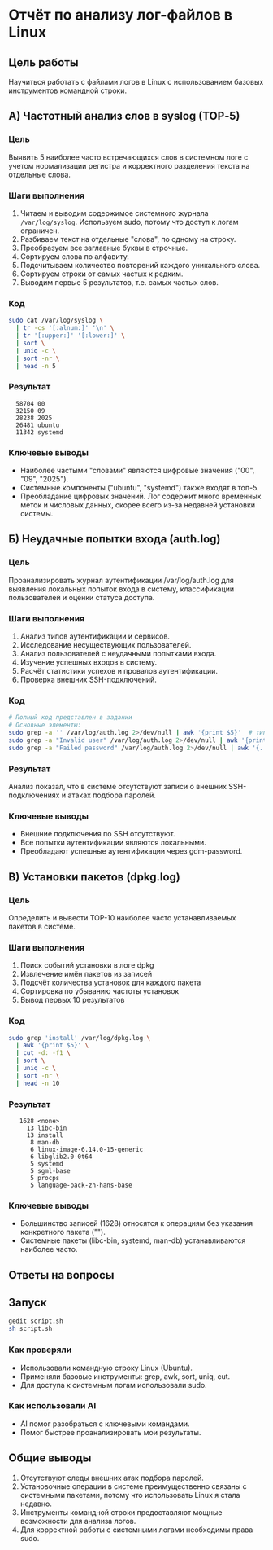 # Отчёт по анализу лог-файлов в Linux

## Цель работы
Научиться работать с файлами логов в Linux с использованием базовых инструментов командной строки.


## А) Частотный анализ слов в syslog (TOP‑5)

### Цель
Выявить 5 наиболее часто встречающихся слов в системном логе с учетом нормализации регистра и корректного разделения текста на отдельные слова.

### Шаги выполнения
1. Читаем и выводим содержимое системного журнала `/var/log/syslog`. Используем sudо, потому что доступ к логам ограничен.
2. Разбиваем текст на отдельные "слова", по одному на строку.
3. Преобразуем все заглавные буквы в строчные.
4. Сортируем слова по алфавиту.
5. Подсчитываем количество повторений каждого уникального слова.
6. Сортируем строки от самых частых к редким.
7. Выводим первые 5 результатов, т.е. самых частых слов.

### Код
```bash
sudo cat /var/log/syslog \
  | tr -cs '[:alnum:]' '\n' \
  | tr '[:upper:]' '[:lower:]' \
  | sort \
  | uniq -c \
  | sort -nr \
  | head -n 5
```

### Результат
```
  58704 00
  32150 09
  28238 2025
  26481 ubuntu
  11342 systemd
```

### Ключевые выводы
- Наиболее частыми "словами" являются цифровые значения ("00", "09", "2025").
- Системные компоненты ("ubuntu", "systemd") также входят в топ-5.
- Преобладание цифровых значений. Лог содержит много временных меток и числовых данных, скорее всего из-за недавней установки системы.

## Б) Неудачные попытки входа (auth.log)

### Цель
Проанализировать журнал аутентификации /var/log/auth.log для выявления локальных попыток входа в систему, классификации пользователей и оценки статуса доступа.

### Шаги выполнения
1. Анализ типов аутентификации и сервисов.
2. Исследование несуществующих пользователей.
3. Анализ пользователей с неудачными попытками входа.
4. Изучение успешных входов в систему.
5. Расчёт статистики успехов и провалов аутентификации.
6. Проверка внешних SSH-подключений.

### Код
```bash
# Полный код представлен в задании
# Основные элементы:
sudo grep -a '' /var/log/auth.log 2>/dev/null | awk '{print $5}'  # типы аутентификации
sudo grep -a "Invalid user" /var/log/auth.log 2>/dev/null | awk '{print $8}'  # несуществующие пользователи
sudo grep -a "Failed password" /var/log/auth.log 2>/dev/null | awk '{...}'  # неудачные попытки
```

### Результат
Анализ показал, что в системе отсутствуют записи о внешних SSH-подключениях и атаках подбора паролей. 

### Ключевые выводы
- Внешние подключения по SSH отсутствуют.
- Все попытки аутентификации являются локальными.
- Преобладают успешные аутентификации через gdm-password.

## В) Установки пакетов (dpkg.log)

### Цель
Определить и вывести TOP-10 наиболее часто устанавливаемых пакетов в системе.

### Шаги выполнения
1. Поиск событий установки в логе dpkg
2. Извлечение имён пакетов из записей
3. Подсчёт количества установок для каждого пакета
4. Сортировка по убыванию частоты установок
5. Вывод первых 10 результатов

### Код
```bash
sudo grep 'install' /var/log/dpkg.log \
  | awk '{print $5}' \
  | cut -d: -f1 \
  | sort \
  | uniq -c \
  | sort -nr \
  | head -n 10
```

### Результат
```
   1628 <none>
     13 libc-bin
     13 install
      8 man-db
      6 linux-image-6.14.0-15-generic
      6 libglib2.0-0t64
      5 systemd
      5 sgml-base
      5 procps
      5 language-pack-zh-hans-base
```

### Ключевые выводы
- Большинство записей (1628) относятся к операциям без указания конкретного пакета ("<none>").
- Системные пакеты (libc-bin, systemd, man-db) устанавливаются наиболее часто.

## Ответы на вопросы
## Запуск
```bash
gedit script.sh
sh script.sh
```

### Как проверяли
- Использовали командную строку Linux (Ubuntu).
- Применяли базовые инструменты: grep, awk, sort, uniq, cut.
- Для доступа к системным логам использовали sudo.

### Как использовали AI
- AI помог разобраться с ключевыми командами.
- Помог быстрее проанализировать мои результаты.

## Общие выводы
1. Отсутствуют следы внешних атак подбора паролей.
2. Установочные операции в системе преимущественно связаны с системными пакетами, потому что использовать Linux я стала недавно.
3. Инструменты командной строки предоставляют мощные возможности для анализа логов.
4. Для корректной работы с системными логами необходимы права sudo.
